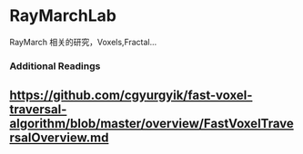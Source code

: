 # RayMarchLab

RayMarch 相关的研究，Voxels,Fractal...


### Additional Readings
##  https://github.com/cgyurgyik/fast-voxel-traversal-algorithm/blob/master/overview/FastVoxelTraversalOverview.md
